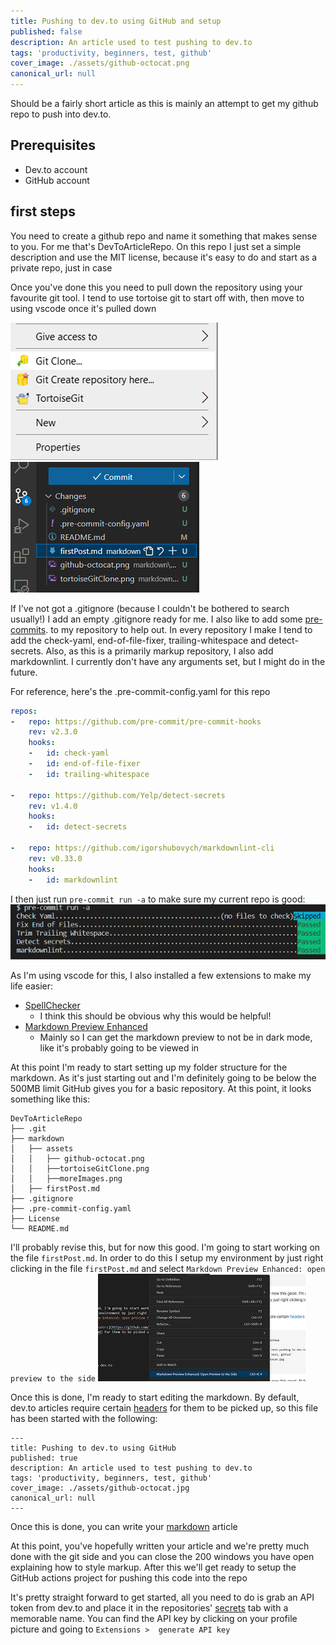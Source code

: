 ```yaml
---
title: Pushing to dev.to using GitHub and setup
published: false
description: An article used to test pushing to dev.to
tags: 'productivity, beginners, test, github'
cover_image: ./assets/github-octocat.png
canonical_url: null
---
```


Should be a fairly short article as this is mainly an attempt to get my github repo to push into dev.to.

## Prerequisites
- Dev.to account
- GitHub account

## first steps

You need to create a github repo and name it something that makes sense to you. For me that's DevToArticleRepo. On this repo I just set a simple description and use the MIT license, because it's easy to do and start as a private repo, just in case

Once you've done this you need to pull down the repository using your favourite git tool.  I tend to use tortoise git to start off with, then move to using vscode once it's pulled down 


![](assets/tortoiseGitClone.png)![](assets/vscodeGitcommit.png)

If I've not got a .gitignore (because I couldn't be bothered to search usually!) I add an empty .gitignore ready for me. I also like to add some [pre-commits](https://pre-commit.com/).  to my repository to help out.  In every repository I make I tend to add the check-yaml,  end-of-file-fixer, trailing-whitespace and detect-secrets.  Also, as this is a primarily markup repository, I also add markdownlint. I currently don't have any arguments set, but I might do in the future.

For reference, here's the .pre-commit-config.yaml for this repo

```yaml
repos:
-   repo: https://github.com/pre-commit/pre-commit-hooks
    rev: v2.3.0
    hooks:
    -   id: check-yaml
    -   id: end-of-file-fixer
    -   id: trailing-whitespace

-   repo: https://github.com/Yelp/detect-secrets
    rev: v1.4.0
    hooks:
    -   id: detect-secrets

-   repo: https://github.com/igorshubovych/markdownlint-cli
    rev: v0.33.0
    hooks:
    -   id: markdownlint
```

I then just run `pre-commit run -a` to make sure my current repo is good:
![Alt text](assets/preCommitCheck.png)

As I'm using vscode for this, I also installed a few extensions to make my life easier:
- [SpellChecker](https://marketplace.visualstudio.com/items?itemName=swyphcosmo.spellchecker)
    - I think this should be obvious why this would be helpful!
- [Markdown Preview Enhanced](https://marketplace.visualstudio.com/items?itemName=shd101wyy.markdown-preview-enhanced)
    - Mainly so I can get the markdown preview to not be in dark mode, like it's probably going to be viewed in

At this point I'm ready to start setting up my folder structure for the markdown.  As it's just starting out and I'm definitely going to be below the 500MB limit GitHub gives you for a basic repository.  At this point, it looks something like this:

```
DevToArticleRepo
├── .git
├── markdown
│   ├── assets
│   │   ├── github-octocat.png
│   │   ├──tortoiseGitClone.png
│   │   ├──moreImages.png
│   ├── firstPost.md
├── .gitignore
├── .pre-commit-config.yaml
├── License
└── README.md
```
I'll probably revise this, but for now this good. I'm going to start working on the file `firstPost.md`. In order to do this I setup my environment by just right clicking in the file `firstPost.md` and select `Markdown Preview Enhanced: open preview to the side` 
![Alt text](assets/markdownPreview.png)

Once this is done, I'm ready to start editing the markdown. By default, dev.to articles require certain [headers](https://github.com/sinedied/devto-github-template/blob/main/posts/example.md) for them to be picked up, so this file has been started with the following:

```
---
title: Pushing to dev.to using GitHub
published: true
description: An article used to test pushing to dev.to
tags: 'productivity, beginners, test, github'
cover_image: ./assets/github-octocat.jpg
canonical_url: null
---
```
Once this is done, you can write your [markdown](https://github.com/adam-p/markdown-here/wiki/Markdown-Cheatsheet) article

At this point, you've hopefully written your article and we're pretty much done with the git side and you can close the 200 windows you have open explaining how to style markup. After this we'll get ready to setup the GitHub actions project for pushing this code into the repo

It's pretty straight forward to get started, all you need to do is grab an API token from dev.to and place it in the repositories' [secrets](https://docs.github.com/en/actions/security-guides/encrypted-secrets) tab with a memorable name.  You can find the API key by clicking on your profile picture and going to `Extensions >  generate API key`

